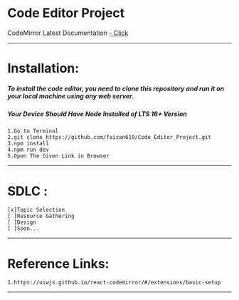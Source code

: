 
# Code Editor Project

CodeMirror Latest Documentation
[- Click](https://uiwjs.github.io/react-codemirror/#/extensions/basic-setup)

***
# Installation:
##### To install the code editor, you need to clone this repository and run it on your local machine using any web server.
##### Your Device Should Have Node Installed of LTS 16+ Version
    
    1.Go to Terminal    
    2.git clone https://github.com/faizan619/Code_Editor_Project.git    
    3.npm install    
    4.npm run dev    
    5.Open The Given Link in Browser    
***
# SDLC : 
    [x]Topic Selection
    [ ]Resource Gathering
    [ ]Design
    [ ]Soon...
___
# Reference Links:
    
    1.https://uiwjs.github.io/react-codemirror/#/extensions/basic-setup
___
